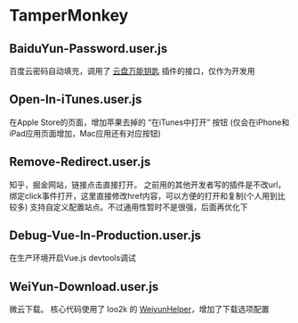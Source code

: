 # TamperMonkey


## BaiduYun-Password.user.js
百度云密码自动填充，调用了 [云盘万能钥匙](https://ypsuperkey.meek.com.cn/) 插件的接口，仅作为开发用
<br>

## Open-In-iTunes.user.js
在Apple Store的页面，增加苹果去掉的 “在iTunes中打开” 按钮 (仅会在iPhone和iPad应用页面增加，Mac应用还有对应按钮)
<br>

## Remove-Redirect.user.js
知乎，掘金网站，链接点击直接打开。
之前用的其他开发者写的插件是不改url，绑定click事件打开，这里直接修改href内容，可以方便的打开和复制(个人用到比较多)
支持自定义配置站点。不过通用性暂时不是很强，后面再优化下

## Debug-Vue-In-Production.user.js
在生产环境开启Vue.js devtools调试


## WeiYun-Download.user.js
微云下载。
核心代码使用了 loo2k 的 [WeiyunHelper](https://github.com/loo2k/WeiyunHelper/)，增加了下载选项配置